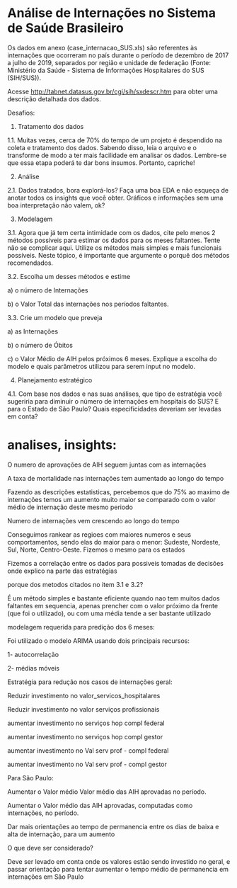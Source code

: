 # Análise de Internações no Sistema de Saúde Brasileiro
Os dados em anexo (case_internacao_SUS.xls) são referentes às internações que
ocorreram no país durante o período de dezembro de 2017 a julho de 2019, separados
por região e unidade de federação (Fonte: Ministério da Saúde - Sistema de Informações
Hospitalares do SUS (SIH/SUS)).


Acesse http://tabnet.datasus.gov.br/cgi/sih/sxdescr.htm para obter uma descrição
detalhada dos dados.


Desafios:

1. Tratamento dos dados

1.1. Muitas vezes, cerca de 70% do tempo de um projeto é despendido na coleta e
tratamento dos dados. Sabendo disso, leia o arquivo e o transforme de modo a
ter mais facilidade em analisar os dados. Lembre-se que essa etapa poderá te
dar bons insumos. Portanto, capriche!


2. Análise

2.1. Dados tratados, bora explorá-los? Faça uma boa EDA e não esqueça de anotar
todos os insights que você obter. Gráficos e informações sem uma boa
interpretação não valem, ok?

3. Modelagem

3.1. Agora que já tem certa intimidade com os dados, cite pelo menos 2 métodos
possíveis para estimar os dados para os meses faltantes. Tente não se complicar
aqui. Utilize os métodos mais simples e mais funcionais possíveis. Neste tópico,
é importante que argumente o porquê dos métodos recomendados.

3.2. Escolha um desses métodos e estime

a) o número de Internações

b) o Valor Total das internações nos períodos faltantes.

3.3. Crie um modelo que preveja 

a) as Internações

b) o número de Óbitos 

c) o Valor Médio de AIH pelos próximos 6 meses. Explique a escolha do modelo e
quais parâmetros utilizou para serem input no modelo.

4. Planejamento estratégico

4.1. Com base nos dados e nas suas análises, que tipo de estratégia você sugeriria
para diminuir o número de internações em hospitais do SUS? E para o Estado
de São Paulo? Quais especificidades deveriam ser levadas em conta?


# analises, insights:

O numero de aprovações de AIH seguem juntas com as internações

A taxa de mortalidade nas internações tem aumentado ao longo do tempo

Fazendo as descrições estatisticas, percebemos que do 75% ao maximo de internações temos um aumento muito maior se comparado com o valor médio de internação deste mesmo periodo

Numero de internações vem crescendo ao longo do tempo

Conseguimos rankear as regioes com maiores numeros e seus comportamentos, sendo elas do maior para o menor: Sudeste, Nordeste, Sul, Norte, Centro-Oeste. Fizemos o mesmo para os estados

Fizemos a correlação entre os dados para possiveis tomadas de decisões onde explico na parte das estratégias

porque dos metodos citados no item 3.1 e 3.2?

É um método simples e bastante eficiente quando nao tem muitos dados faltantes em sequencia, apenas prencher com o valor próximo da frente (que foi o utilizado), ou com uma média tende a ser bastante utilizado

modelagem requerida para predição dos 6 meses:

Foi utilizado o modelo ARIMA usando dois principais recursos:

1- autocorrelação

2- médias móveis

Estratégia para redução nos casos de internações geral:

Reduzir investimento no valor_servicos_hospitalares

Reduzir investimento no valor serviços profissionais

aumentar investimento no serviços hop compl federal

aumentar investimento no serviços hop compl gestor

aumentar investimento no Val serv prof - compl federal

aumentar investimento no Val serv prof - compl gestor

Para São Paulo:

Aumentar o Valor médio Valor médio das AIH aprovadas no período.

Aumentar o Valor médio das AIH aprovadas, computadas como internações, no período.

Dar mais orientações ao tempo de permanencia entre os dias de baixa e alta de internação, para um aumento

O que deve ser considerado?

Deve ser levado em conta onde os valores estão sendo investido no geral, e passar orientação para tentar aumentar o tempo médio de permanencia em internações em São Paulo

